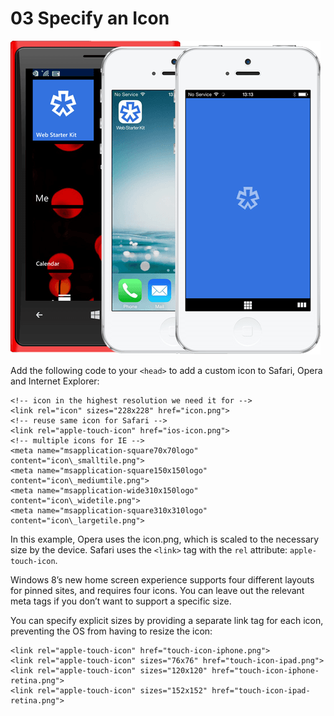 # 03 Specify an Icon

![Customizing icons per platform](images/icons.png)

Add the following code to your `<head>` to add a custom icon to Safari, Opera and Internet Explorer:

    <!-- icon in the highest resolution we need it for -->
    <link rel="icon" sizes="228x228" href="icon.png">
    <!-- reuse same icon for Safari -->
    <link rel="apple-touch-icon" href="ios-icon.png">
    <!-- multiple icons for IE -->
    <meta name="msapplication-square70x70logo" content="icon\_smalltile.png">
    <meta name="msapplication-square150x150logo" content="icon\_mediumtile.png">
    <meta name="msapplication-wide310x150logo" content="icon\_widetile.png">
    <meta name="msapplication-square310x310logo" content="icon\_largetile.png">

In this example, Opera uses the icon.png, which is scaled to the necessary size by the device. Safari uses the `<link>` tag with the `rel` attribute: `apple-touch-icon`.

Windows 8’s new home screen experience supports four different layouts for pinned sites, and requires four icons. You can leave out the relevant meta tags if you don’t want to support a specific size.

You can specify explicit sizes by providing a separate link tag for each icon, preventing the OS from having to resize the icon:

    <link rel="apple-touch-icon" href="touch-icon-iphone.png">
    <link rel="apple-touch-icon" sizes="76x76" href="touch-icon-ipad.png">
    <link rel="apple-touch-icon" sizes="120x120" href="touch-icon-iphone-retina.png">
    <link rel="apple-touch-icon" sizes="152x152" href="touch-icon-ipad-retina.png">
